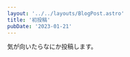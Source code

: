 ```yaml
---
layout: '../../layouts/BlogPost.astro'
title: '初投稿'
pubDate: '2023-01-21'
---
```


気が向いたらなにか投稿します。

